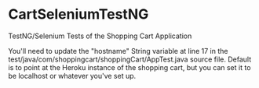 # CartSeleniumTestNG
TestNG/Selenium Tests of the Shopping Cart Application


You'll need to update the "hostname" String variable at line 17 in the test/java/com/shoppingcart/shoppingCart/AppTest.java source file. 
Default is to point at the Heroku instance of the shopping cart, but you can set it to be localhost or whatever you've set up.

